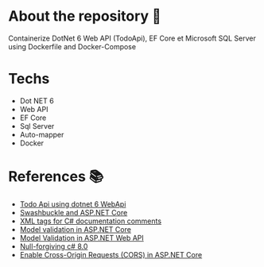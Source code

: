# About the repository 📑
Containerize DotNet 6 Web API (TodoApi), EF Core et Microsoft SQL Server using Dockerfile and Docker-Compose

# Techs
- Dot NET 6
- Web API
- EF Core
- Sql Server
- Auto-mapper
- Docker

# References 📚
- [Todo Api using dotnet 6 WebApi](https://docs.microsoft.com/en-us/aspnet/core/tutorials/first-web-api?view=aspnetcore-6.0&tabs=visual-studio-code)
- [Swashbuckle and ASP.NET Core](https://docs.microsoft.com/en-us/aspnet/core/tutorials/getting-started-with-swashbuckle?view=aspnetcore-6.0&tabs=visual-studio-code#add-and-configure-swagger-middleware)
- [XML tags for C# documentation comments](https://docs.microsoft.com/en-us/dotnet/csharp/language-reference/xmldoc/recommended-tags#returns)
- [Model validation in ASP.NET Core](https://docs.microsoft.com/en-us/aspnet/core/mvc/models/validation?view=aspnetcore-6.0)
- [Model Validation in ASP.NET Web API](https://docs.microsoft.com/en-us/aspnet/web-api/overview/formats-and-model-binding/model-validation-in-aspnet-web-api)
- [Null-forgiving c# 8.0](https://docs.microsoft.com/en-us/dotnet/csharp/language-reference/operators/null-forgiving)
- [Enable Cross-Origin Requests (CORS) in ASP.NET Core](https://docs.microsoft.com/en-us/aspnet/core/security/cors?view=aspnetcore-6.0)
